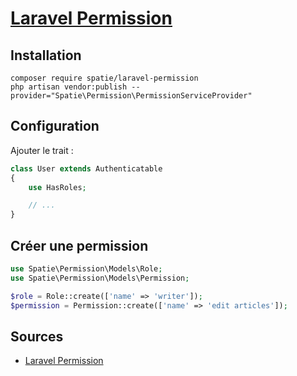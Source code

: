# [Laravel Permission](readme.md)

## Installation

```console
composer require spatie/laravel-permission
php artisan vendor:publish --provider="Spatie\Permission\PermissionServiceProvider"
```

## Configuration

Ajouter le trait :

```php
class User extends Authenticatable
{
    use HasRoles;

    // ...
}
```

## Créer une permission

```php
use Spatie\Permission\Models\Role;
use Spatie\Permission\Models\Permission;

$role = Role::create(['name' => 'writer']);
$permission = Permission::create(['name' => 'edit articles']);
```

## Sources

* [Laravel Permission](https://spatie.be/docs/laravel-permission/v6/installation-laravel)